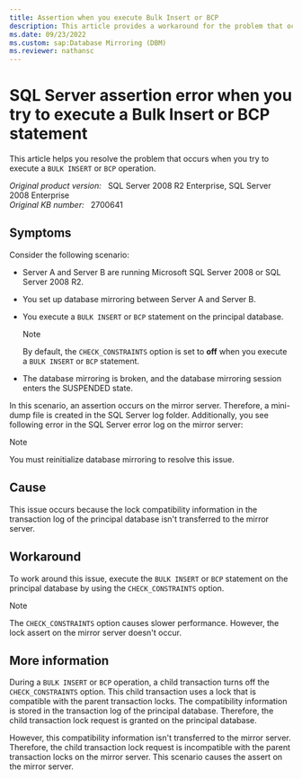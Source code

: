 ```yaml
---
title: Assertion when you execute Bulk Insert or BCP 
description: This article provides a workaround for the problem that occurs when you try to execute a BULK INSERT or BCP operation.
ms.date: 09/23/2022
ms.custom: sap:Database Mirroring (DBM)
ms.reviewer: nathansc
---
```

# SQL Server assertion error when you try to execute a Bulk Insert or BCP statement

This article helps you resolve the problem that occurs when you try to execute a `BULK INSERT` or `BCP` operation.

_Original product version:_ &nbsp; SQL Server 2008 R2 Enterprise, SQL Server 2008 Enterprise  
_Original KB number:_ &nbsp; 2700641

## Symptoms

Consider the following scenario:

- Server A and Server B are running Microsoft SQL Server 2008 or SQL Server 2008 R2.
- You set up database mirroring between Server A and Server B.
- You execute a `BULK INSERT` or `BCP` statement on the principal database.

    > [!NOTE]
    > By default, the `CHECK_CONSTRAINTS` option is set to **off** when you execute a `BULK INSERT` or `BCP` statement.

- The database mirroring is broken, and the database mirroring session enters the SUSPENDED state.

In this scenario, an assertion occurs on the mirror server. Therefore, a mini-dump file is created in the SQL Server log folder. Additionally, you see following error in the SQL Server error log on the mirror server:

> [!NOTE]
> You must reinitialize database mirroring to resolve this issue.

## Cause

This issue occurs because the lock compatibility information in the transaction log of the principal database isn't transferred to the mirror server.

## Workaround

To work around this issue, execute the `BULK INSERT` or `BCP` statement on the principal database by using the `CHECK_CONSTRAINTS` option.

> [!NOTE]
> The `CHECK_CONSTRAINTS` option causes slower performance. However, the lock assert on the mirror server doesn't occur.

## More information

During a `BULK INSERT` or `BCP` operation, a child transaction turns off the `CHECK_CONSTRAINTS` option. This child transaction uses a lock that is compatible with the parent transaction locks. The compatibility information is stored in the transaction log of the principal database. Therefore, the child transaction lock request is granted on the principal database.

However, this compatibility information isn't transferred to the mirror server. Therefore, the child transaction lock request is incompatible with the parent transaction locks on the mirror server. This scenario causes the assert on the mirror server.
